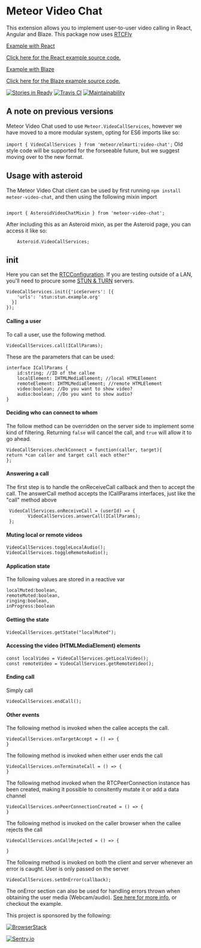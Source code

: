 # Meteor Video Chat
This extension allows you to implement user-to-user video calling in React, Angular and Blaze.
This package now uses [RTCFly](https://github.com/rtcfly/rtcfly)


[Example with React](https://meteorvideochat.herokuapp.com)

[Click here for the React example source code.](https://github.com/elmarti/meteor-video-chat-example)


[Example with Blaze](https://blazevideochat.herokuapp.com)

[Click here for the Blaze example source code.](https://github.com/elmarti/blaze-video-chat)

[![Stories in Ready](https://badge.waffle.io/elmarti/meteor-video-chat.svg?label=ready&title=Ready)](http://waffle.io/elmarti/meteor-video-chat)
[![Travis CI](https://travis-ci.org/elmarti/meteor-video-chat.svg?branch=master)](https://travis-ci.org/elmarti/meteor-video-chat)
[![Maintainability](https://api.codeclimate.com/v1/badges/1ac37840becd7f729338/maintainability)](https://codeclimate.com/github/elmarti/meteor-video-chat/maintainability)

## A note on previous versions
Meteor Video Chat used to use `Meteor.VideoCallServices`, however we have moved to a more modular system, opting for ES6 imports like so: 

`import { VideoCallServices } from 'meteor/elmarti:video-chat';`
Old style code will be supported for the forseeable future, but we suggest moving over to the new format.

## Usage with asteroid
The Meteor Video Chat client can be used by first running `npm install meteor-video-chat`, and then using the following mixin import
```

import { AsteroidVideoChatMixin } from 'meteor-video-chat';

```
After including this as an Asteroid mixin, as per the Asteroid page, you can access it like so:
```
    Asteroid.VideoCallServices;

```

## init
Here you can set the [RTCConfiguration](https://developer.mozilla.org/en-US/docs/Web/API/RTCConfiguration). If you are testing outside of a LAN, you'll need to procure some [STUN & TURN](https://gist.github.com/yetithefoot/7592580) servers.

```
VideoCallServices.init({'iceServers': [{
    'urls': 'stun:stun.example.org'
  }]
});
```
#### Calling a user
To call a user, use the following method. 
```
VideoCallServices.call(ICallParams);

```
These are the parameters that can be used: 
```
interface ICallParams {
    id:string; //ID of the callee
    localElement: IHTMLMediaElement; //local HTMLElement
    remoteElement: IHTMLMediaElement; //remote HTMLElement
    video:boolean; //Do you want to show video?
    audio:boolean; //Do you want to show audio?
}
```


#### Deciding who can connect to whom
The follow method can be overridden on the server side to implement some kind of filtering. Returning `false` will cancel the call, and `true` will allow it to go ahead.

```
VideoCallServices.checkConnect = function(caller, target){
return *can caller and target call each other"
};
```



#### Answering a call
The first step is to handle the onReceiveCall callback and then to accept the call. The answerCall method accepts the ICallParams interfaces, just like the "call" method above
```
 VideoCallServices.onReceiveCall = (userId) => {
        VideoCallServices.answerCall(ICallParams);
 };

```


#### Muting local or remote videos
```
VideoCallServices.toggleLocalAudio();
VideoCallServices.toggleRemoteAudio();
```


#### Application state
The following values are stored in a reactive var 
```
localMuted:boolean, 
remoteMuted:boolean, 
ringing:boolean,
inProgress:boolean

```
#### Getting the state 
```
VideoCallServices.getState("localMuted");

```
#### Accessing the video (HTMLMediaElement) elements

```
const localVideo = VideoCallServices.getLocalVideo();
const remoteVideo = VideoCallServices.getRemoteVideo();

```

#### Ending call
Simply call
```
VideoCallServices.endCall();
```
#### Other events
The following method is invoked when the callee accepts the call.
```
VideoCallServices.onTargetAccept = () => {
}
```
The following method is invoked when either user ends the call
```
VideoCallServices.onTerminateCall = () => {
}
```
The following method invoked when the RTCPeerConnection instance has been created, making it possible to consitently mutate it or add a data channel
```
VideoCallServices.onPeerConnectionCreated = () => {
}

``` 
The following method is invoked on the caller browser when the callee rejects the call 
```
VideoCallServices.onCallRejected = () => {
    
}

```


The following method is invoked on both the client and server whenever an error is caught.
User is only passed on the server

```
VideoCallServices.setOnError(callback);
```
The onError section can also be used for handling errors thrown when obtaining the user media (Webcam/audio).
[See here for more info](https://developer.mozilla.org/en-US/docs/Web/API/MediaDevices/getUserMedia#Exceptions), or checkout the example.


This project is sponsored by the following:

[![BrowserStack](https://www.browserstack.com/images/layout/browserstack-logo-600x315.png)](https://www.browserstack.com/)

[![Sentry.io](https://sentry.io/_assets/branding/png/sentry-horizontal-black-6aaf82e66456a21249eb5bef3d3e65754cadfd498f31469002bc603d966d08ef.png)](https://sentry.io/)
